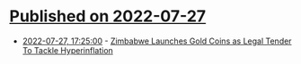 # [Published on 2022-07-27](index.md)

* [2022-07-27, 17:25:00](https://news.slashdot.org/story/22/07/27/1658253/zimbabwe-launches-gold-coins-as-legal-tender-to-tackle-hyperinflation?utm_source=rss1.0mainlinkanon&utm_medium=feed) - [Zimbabwe Launches Gold Coins as Legal Tender To Tackle Hyperinflation](https://news.slashdot.org/story/22/07/27/1658253/zimbabwe-launches-gold-coins-as-legal-tender-to-tackle-hyperinflation?utm_source=rss1.0mainlinkanon&utm_medium=feed)
